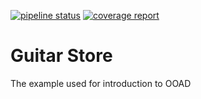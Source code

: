[![pipeline status](http://gitlab.cs.uleth.ca/cpsc2720/examples/guitar-store/badges/master/pipeline.svg)](http://gitlab.cs.uleth.ca/cpsc2720/examples/guitar-store/commits/master)
[![coverage report](http://gitlab.cs.uleth.ca/cpsc2720/examples/guitar-store/badges/master/coverage.svg)](http://gitlab.cs.uleth.ca/cpsc2720/examples/guitar-store/commits/master)

# Guitar Store

The example used for introduction to OOAD